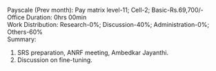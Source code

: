 Payscale (Prev month): Pay matrix level-11; Cell-2; Basic-Rs.69,700/-\
Office Duration: 0hrs 00min\
Work Distribution: Research-0%; Discussion-40%; Administration-0%; Others-60%\
Summary:
1. SRS preparation, ANRF meeting, Ambedkar Jayanthi.
2. Discussion on fine-tuning.
